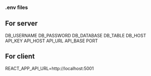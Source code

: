 ### .env files
## For server
DB_USERNAME
DB_PASSWORD
DB_DATABASE
DB_TABLE
DB_HOST
API_KEY
API_HOST
API_URL
API_BASE
PORT
## For client
REACT_APP_API_URL=http://localhost:5001
